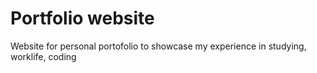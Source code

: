 # Portfolio website
 Website for personal portofolio to showcase my experience in studying, worklife, coding
